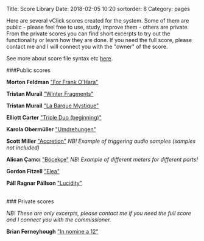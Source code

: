 Title: Score Library
Date: 2018-02-05 10:20
sortorder: 8
Category: pages

Here are several vClick scores created for the system. Some of them are public -  please feel free to use, study, improve them -  others are private. From the private scores you can find short excerpts to try out the functionality or learn how they are done. If you need the full score, please contact me and I will connect you with the "owner" of the score.

See more about score file syntax etc [here](score-files.html).

###Public scores

**Morton Feldman**  ["For Frank O'Hara"](../scores/for-frank-o-hara.sco)

**Tristan Murail**  ["Winter Fragments"](../scores/winter-fragments.sco)

**Tristan Murail**  ["La Barque Mystique"](../scores/winter-fragments.sco)

**Elliott Carter** ["Triple Duo (beginning)"](../scores/triple_duo.sco)

**Karola Obermüller** ["Umdrehungen"](../scores/umdrehungen.sco)

**Scott Miller** ["Accretion"](../scores/accretion.sco) *NB! Example of triggering audio samples (samples not included)*

**Alican Çamcı** ["Böcekçe"](../scores/camci.sco) *NB! Example of different meters for different parts!*

**Gordon Fitzell** ["Elea"](../scores/elea.sco)

**Páll Ragnar Pállson** ["Lucidity"](../scores/lucidity.sco)



<br>
### Private scores

*NB! These are only excerpts, please contact me if you need the full score and I connect you with the commissioner.*

**Brian Ferneyhough** ["In nomine a 12"](../scores/in-nomine-a-12.sco)

